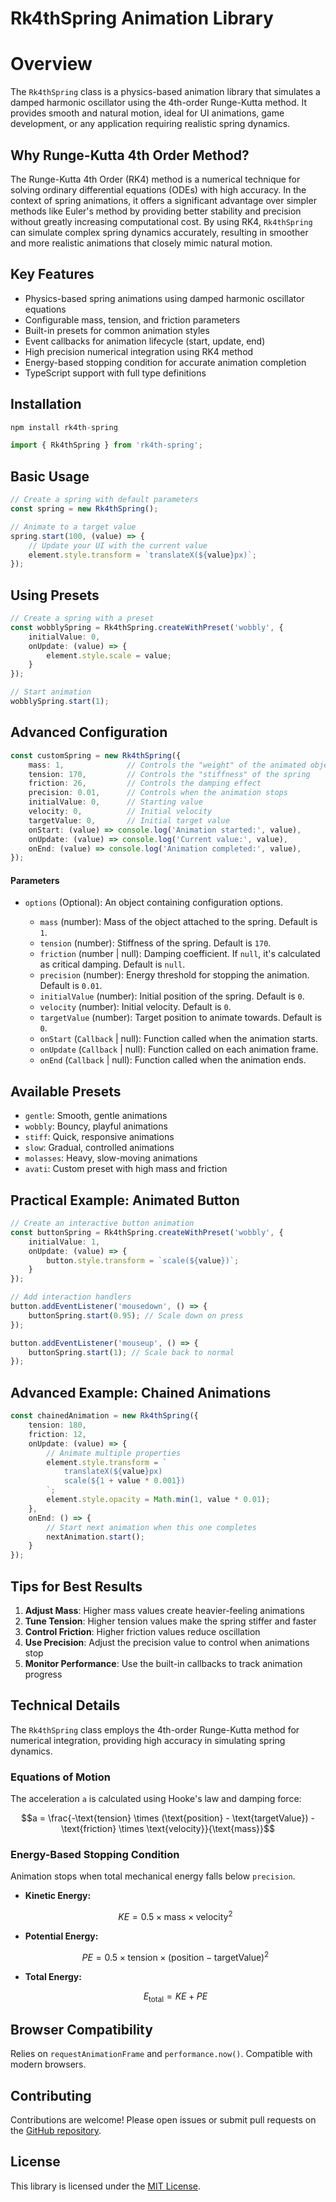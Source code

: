# Rk4thSpring Animation Library

# Overview

The `Rk4thSpring` class is a physics-based animation library that simulates a damped harmonic oscillator using the 4th-order Runge-Kutta method. It provides smooth and natural motion, ideal for UI animations, game development, or any application requiring realistic spring dynamics.

## Why Runge-Kutta 4th Order Method?

The Runge-Kutta 4th Order (RK4) method is a numerical technique for solving ordinary differential equations (ODEs) with high accuracy. In the context of spring animations, it offers a significant advantage over simpler methods like Euler's method by providing better stability and precision without greatly increasing computational cost. By using RK4, `Rk4thSpring` can simulate complex spring dynamics accurately, resulting in smoother and more realistic animations that closely mimic natural motion.

## Key Features

- Physics-based spring animations using damped harmonic oscillator equations
- Configurable mass, tension, and friction parameters
- Built-in presets for common animation styles
- Event callbacks for animation lifecycle (start, update, end)
- High precision numerical integration using RK4 method
- Energy-based stopping condition for accurate animation completion
- TypeScript support with full type definitions

## Installation

```typescript
npm install rk4th-spring

import { Rk4thSpring } from 'rk4th-spring';
```

## Basic Usage

```typescript
// Create a spring with default parameters
const spring = new Rk4thSpring();

// Animate to a target value
spring.start(100, (value) => {
    // Update your UI with the current value
    element.style.transform = `translateX(${value}px)`;
});
```

## Using Presets

```typescript
// Create a spring with a preset
const wobblySpring = Rk4thSpring.createWithPreset('wobbly', {
    initialValue: 0,
    onUpdate: (value) => {
        element.style.scale = value;
    }
});

// Start animation
wobblySpring.start(1);
```

## Advanced Configuration

```typescript
const customSpring = new Rk4thSpring({
    mass: 1,              // Controls the "weight" of the animated object
    tension: 170,         // Controls the "stiffness" of the spring
    friction: 26,         // Controls the damping effect
    precision: 0.01,      // Controls when the animation stops
    initialValue: 0,      // Starting value
    velocity: 0,          // Initial velocity
    targetValue: 0,       // Initial target value
    onStart: (value) => console.log('Animation started:', value),
    onUpdate: (value) => console.log('Current value:', value),
    onEnd: (value) => console.log('Animation completed:', value),
});
```

#### Parameters

- `options` (Optional): An object containing configuration options.

    - `mass` (number): Mass of the object attached to the spring. Default is `1`.
    - `tension` (number): Stiffness of the spring. Default is `170`.
    - `friction` (number | null): Damping coefficient. If `null`, it's calculated as critical damping. Default is `null`.
    - `precision` (number): Energy threshold for stopping the animation. Default is `0.01`.
    - `initialValue` (number): Initial position of the spring. Default is `0`.
    - `velocity` (number): Initial velocity. Default is `0`.
    - `targetValue` (number): Target position to animate towards. Default is `0`.
    - `onStart` (`Callback` | null): Function called when the animation starts.
    - `onUpdate` (`Callback` | null): Function called on each animation frame.
    - `onEnd` (`Callback` | null): Function called when the animation ends.

## Available Presets

- `gentle`: Smooth, gentle animations
- `wobbly`: Bouncy, playful animations
- `stiff`: Quick, responsive animations
- `slow`: Gradual, controlled animations
- `molasses`: Heavy, slow-moving animations
- `avati`: Custom preset with high mass and friction

## Practical Example: Animated Button

```typescript
// Create an interactive button animation
const buttonSpring = Rk4thSpring.createWithPreset('wobbly', {
    initialValue: 1,
    onUpdate: (value) => {
        button.style.transform = `scale(${value})`;
    }
});

// Add interaction handlers
button.addEventListener('mousedown', () => {
    buttonSpring.start(0.95); // Scale down on press
});

button.addEventListener('mouseup', () => {
    buttonSpring.start(1); // Scale back to normal
});
```

## Advanced Example: Chained Animations

```typescript
const chainedAnimation = new Rk4thSpring({
    tension: 180,
    friction: 12,
    onUpdate: (value) => {
        // Animate multiple properties
        element.style.transform = `
            translateX(${value}px)
            scale(${1 + value * 0.001})
        `;
        element.style.opacity = Math.min(1, value * 0.01);
    },
    onEnd: () => {
        // Start next animation when this one completes
        nextAnimation.start();
    }
});
```

## Tips for Best Results

1. **Adjust Mass**: Higher mass values create heavier-feeling animations
2. **Tune Tension**: Higher tension values make the spring stiffer and faster
3. **Control Friction**: Higher friction values reduce oscillation
4. **Use Precision**: Adjust the precision value to control when animations stop
5. **Monitor Performance**: Use the built-in callbacks to track animation progress

## Technical Details

The `Rk4thSpring` class employs the 4th-order Runge-Kutta method for numerical integration, providing high accuracy in simulating spring dynamics.

### Equations of Motion

The acceleration `a` is calculated using Hooke's law and damping force:

```math
a = \frac{-\text{tension} \times (\text{position} - \text{targetValue}) - \text{friction} \times \text{velocity}}{\text{mass}}
```

### Energy-Based Stopping Condition

Animation stops when total mechanical energy falls below `precision`.

- **Kinetic Energy:**

  ```math
  KE = 0.5 \times \text{mass} \times \text{velocity}^2
  ```
- **Potential Energy:**

  ```math
  PE = 0.5 \times \text{tension} \times (\text{position} - \text{targetValue})^2
  ```
- **Total Energy:**

  ```math
  E_{\text{total}} = KE + PE
  ```

## Browser Compatibility

Relies on `requestAnimationFrame` and `performance.now()`. Compatible with modern browsers.

## Contributing

Contributions are welcome! Please open issues or submit pull requests on the [GitHub repository](https://github.com/yourusername/rk4th-spring).

## License

This library is licensed under the [MIT License](LICENSE).
